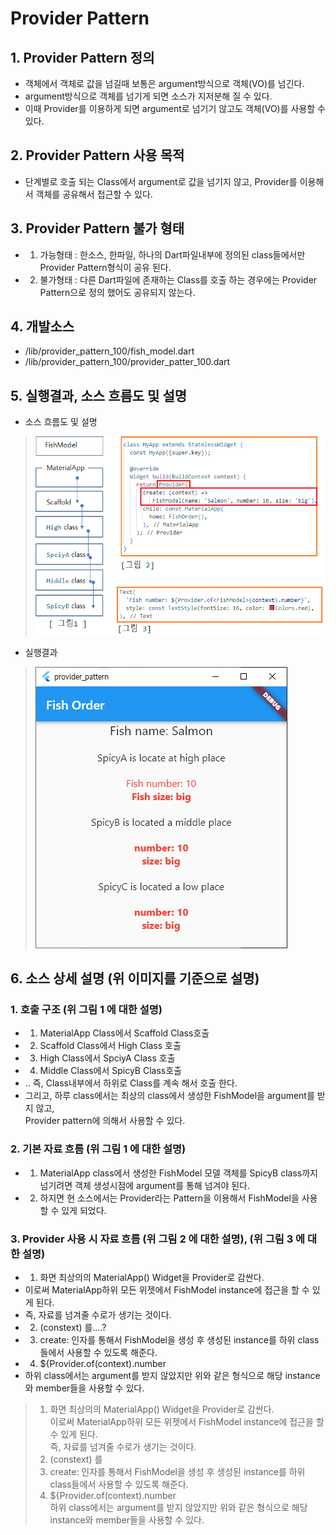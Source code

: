 # Provider Pattern
## 1. Provider Pattern 정의 
 - 객체에서 객체로 값을 넘길때 보통은 argument방식으로 객체(VO)를 넘긴다.
 - argument방식으로 객체를 넘기게 되면 소스가 지저분해 질 수 있다.
 - 이때 Provider를 이용하게 되면 argument로 넘기기 않고도  객체(VO)를 사용할 수 있다.

## 2. Provider Pattern 사용 목적
 - 단계별로 호출 되는 Class에서 argument로 값을 넘기지 않고, Provider를 이용해서 객체를 공유해서 접근할 수 있다.

## 3. Provider Pattern 불가 형태
 - 1. 가능형태 : 한소스, 한파일, 하나의 Dart파일내부에 정의된 class들에서만 Provider Pattern형식이 공유 된다.
 - 2. 불가형태 : 다른 Dart파일에 존재하는 Class를 호출 하는 경우에는 Provider Pattern으로 정의 했어도 공유되지 않는다.

## 4. 개발소스
 - /lib/provider_pattern_100/fish_model.dart
 - /lib/provider_pattern_100/provider_patter_100.dart

## 5. 실행결과, 소스 흐름도 및 설명
 - 소스 흐름도 및 설명
 > <img src="./README_images/provider_pattern_100.png">

 - 실행결과
 > <img src="./README_images/provider_pattern_110.png">

## 6. 소스 상세 설명 (위 이미지를 기준으로 설명)
### 1. 호출 구조 (위 그림 1 에 대한 설명)
 - 1. MaterialApp Class에서 Scaffold Class호출
 - 2. Scaffold    Class에서  High    Class 호출
 - 3. High        Class에서 SpciyA   Class 호출
 - 4. Middle      Class에서 SpicyB   Class호출
 - .. 즉, Class내부에서 하위로 Class를 계속 해서 호출 한다.
 - 그리고, 하루 class에서는 최상의 class에서 생성한 FishModel을 argument를 받지 않고,    
   Provider pattern에 의해서 사용할 수 있다.

### 2. 기본 자료 흐름 (위 그림 1 에 대한 설명)
 - 1. MaterialApp class에서 생성한 FishModel 모델 객체를 SpicyB class까지 넘기려면 객체 생성시점에 argument를 통해 넘겨야 된다.
 - 2. 하지면 현 소스에서는 Provider라는 Pattern을 이용해서 FishModel을 사용할 수 있게 되었다.

### 3. Provider 사용 시 자료 흐름 (위 그림 2 에 대한 설명),  (위 그림 3 에 대한 설명)
 - 1. 화면 최상의의 MaterialApp() Widget을 Provider로 감싼다.
 -    이로써 MaterialApp하위 모든 위젯에서 FishModel instance에 접근을 할 수 있게 된다.
 -    즉, 자료를 넘겨줄 수로가 생기는 것이다.
 - 2. (constext) 를....?
 - 3. create: 인자를 통해서 FishModel을 생성 후 생성된 instance를 하위 class들에서 사용할 수 있도록 해준다.
 - 4. ${Provider.of<FishModel>(context).number
 -    하위 class에서는 argument를 받지 않았지만 위와 같은 형식으로 해당 instance와 member들을 사용할 수 있다.

 > 1. 화면 최상의의 MaterialApp() Widget을 Provider로 감싼다.   
 >    이로써 MaterialApp하위 모든 위젯에서 FishModel instance에 접근을 할 수 있게 된다.   
 >    즉, 자료를 넘겨줄 수로가 생기는 것이다.   
 > 2. (constext) 를   
 > 3. create: 인자를 통해서 FishModel을 생성 후 생성된 instance를 하위 class들에서 사용할 수 있도록 해준다.   
 > 4. ${Provider.of<FishModel>(context).number   
 >    하위 class에서는 argument를 받지 않았지만 위와 같은 형식으로 해당 instance와 member들을 사용할 수 있다.   
